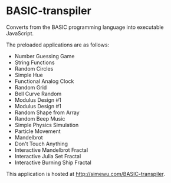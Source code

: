 # BASIC-transpiler
Converts from the BASIC programming language into executable JavaScript.
 
The preloaded applications are as follows:
- Number Guessing Game
- String Functions
- Random Circles
- Simple Hue
- Functional Analog Clock
- Random Grid
- Bell Curve Random
- Modulus Design #1
- Modulus Design #1
- Random Shape from Array
- Random Beep Music
- Simple Physics Simulation
- Particle Movement
- Mandelbrot
- Don't Touch Anything
- Interactive Mandelbrot Fractal
- Interactive Julia Set Fractal
- Interactive Burning Ship Fractal

This application is hosted at http://simewu.com/BASIC-transpiler.
